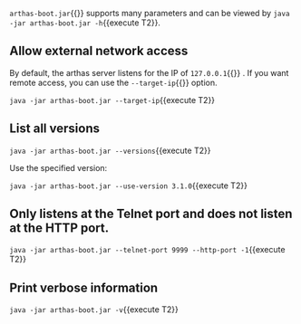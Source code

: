 `arthas-boot.jar`{{}} supports many parameters and can be viewed by `java -jar arthas-boot.jar -h`{{execute T2}}.

## Allow external network access

By default, the arthas server listens for the IP of `127.0.0.1`{{}} . If you want remote access, you can use the `--target-ip`{{}} option.

`java -jar arthas-boot.jar --target-ip`{{execute T2}}

## List all versions

`java -jar arthas-boot.jar --versions`{{execute T2}}

Use the specified version:

`java -jar arthas-boot.jar --use-version 3.1.0`{{execute T2}}

## Only listens at the Telnet port and does not listen at the HTTP port.

`java -jar arthas-boot.jar --telnet-port 9999 --http-port -1`{{execute T2}}

## Print verbose information

`java -jar arthas-boot.jar -v`{{execute T2}}
